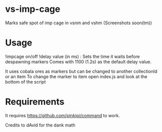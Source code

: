 # vs-imp-cage
Marks safe spot of imp cage in vsnm and vshm (Screenshots soon(tm))

# Usage
!impcage on/off
!delay value (in ms) : Sets the time it waits before despawning markers
Comes with 1100 (1.2s) as the default delay value.

It uses cobala ores as markers but can be changed to another collectionId or an item
To change the marker to item open index.js and look at the bottom of the script

# Requirements

It requires https://github.com/pinkipi/command to work.

Credits to dAvid for the dank math

